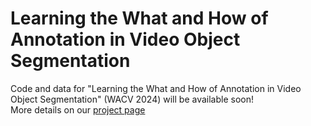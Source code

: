 # Learning the What and How of Annotation in Video Object Segmentation
Code and data for "Learning the What and How of Annotation in Video Object Segmentation" (WACV 2024) will be available soon!  
More details on our [project page](https://eva-vos.compute.dtu.dk/)
